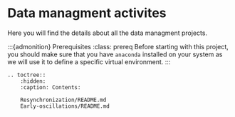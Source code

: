 # Data managment activites

Here you will find the details about all the data managment projects.

:::{admonition} Prerequisites
:class: prereq
Before starting with this project, you should make sure that you have `anaconda` installed on your system as we will use it to define a specific virtual environment.
:::

```{eval-rst}
.. toctree::
    :hidden:
    :caption: Contents:

    Resynchronization/README.md
    Early-oscillations/README.md
```
